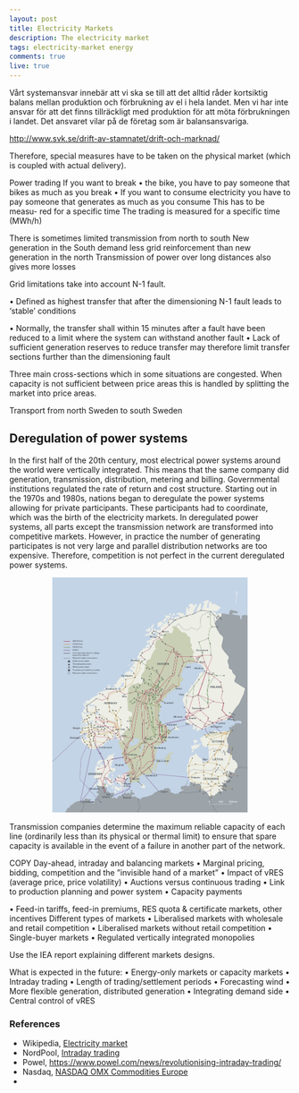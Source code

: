 ```yaml
---
layout: post
title: Electricity Markets
description: The electricity market
tags: electricity-market energy
comments: true
live: true
---
```

Vårt systemansvar innebär att vi ska se till att det alltid råder kortsiktig balans mellan produktion och förbrukning av el i hela landet. Men vi har inte ansvar för att det finns tillräckligt med produktion för att möta förbrukningen i landet. Det ansvaret vilar på de företag som är balansansvariga.

http://www.svk.se/drift-av-stamnatet/drift-och-marknad/



Therefore, special measures have to be taken on the physical market (which is coupled with actual delivery).

Power trading
 If you want to break • the bike, you have to pay someone that
bikes as much as you break •
If you want to consume electricity you have to pay someone that generates as much as you consume
This has to be measu- red for a specific time
The trading is measured for a specific time (MWh/h)

There is sometimes limited transmission from north to south
New generation in the South demand less grid reinforcement than new generation in the north
Transmission of power over long distances also gives more losses



Grid limitations take into account N-1 fault.

• Defined as highest transfer that after the dimensioning N-1 fault leads to ‘stable’ conditions

• Normally, the transfer shall within 15 minutes after a fault have been reduced to a limit where the system can withstand another fault
• Lack of sufficient generation reserves to reduce transfer may therefore limit transfer sections further than the dimensioning fault

Three main cross-sections which in some situations are congested.
When capacity is not sufficient between price areas this is handled by splitting the market into price areas.

Transport from north Sweden to south Sweden



## Deregulation of power systems
In the first half of the 20th century, most electrical power systems around the world were vertically integrated. This means that the same company did generation, transmission, distribution, metering and billing. Governmental institutions regulated the rate of return and cost structure. Starting out in the 1970s and 1980s, nations began to deregulate the power systems allowing for private participants. These participants had to coordinate, which was the birth of the electricity markets. In deregulated power systems, all parts except the transmission network are transformed into competitive markets. However, in practice the number of generating participates is not very large and parallel distribution networks are too expensive. Therefore, competition is not perfect in the current deregulated power systems.

<p align="center">
  <img width="350" height="420" src="/images/power-lines.jpg">
</p>


Transmission companies determine the maximum reliable capacity of each line (ordinarily less than its physical or thermal limit) to ensure that spare capacity is available in the event of a failure in another part of the network.



COPY
 Day-ahead, intraday and balancing markets
• Marginal pricing, bidding, competition and the ”invisible hand of a market”
• Impact of vRES (average price, price volatility)
• Auctions versus continuous trading
• Link to production planning and power system
• Capacity payments

• Feed-in tariffs, feed-in premiums, RES quota & certificate markets, other incentives
Different types of markets
• Liberalised markets with wholesale and retail competition
• Liberalised markets without retail competition
• Single-buyer markets
• Regulated vertically integrated monopolies

Use the IEA report explaining different markets designs.

What is expected in the future:
• Energy-only markets or capacity markets
• Intraday trading
• Length of trading/settlement periods
• Forecasting wind
• More flexible generation, distributed generation
• Integrating demand side
• Central control of vRES

### References
* Wikipedia, [Electricity market](https://en.wikipedia.org/wiki/Electricity_market)
* NordPool, [Intraday trading](http://www.nordpoolspot.com/TAS/intraday-trading/)
* Powel, https://www.powel.com/news/revolutionising-intraday-trading/
* Nasdaq, [NASDAQ OMX Commodities Europe](http://www.nasdaqomx.com/transactions/markets/commodities)
*
